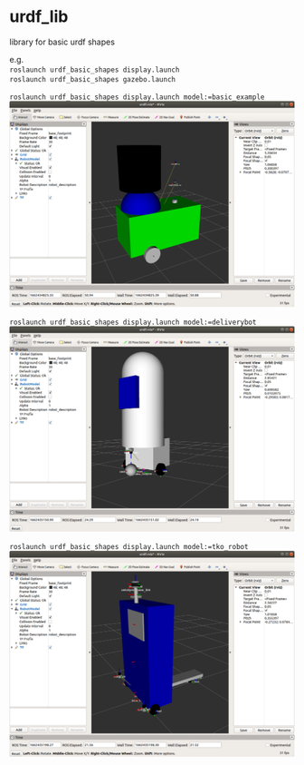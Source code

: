 # urdf_lib

library for basic urdf shapes  

e.g.  
`roslaunch urdf_basic_shapes display.launch`  
`roslaunch urdf_basic_shapes gazebo.launch`  


`roslaunch urdf_basic_shapes display.launch model:=basic_example`  
![alt text](https://github.com/JosefGst/urdf_basic_shapes/blob/main/include/images/basic_example_rviz.png)

`roslaunch urdf_basic_shapes display.launch model:=deliverybot`  
![alt text](https://github.com/JosefGst/urdf_basic_shapes/blob/main/include/images/deliverybot_rviz.png)  

`roslaunch urdf_basic_shapes display.launch model:=tko_robot`  
![alt text](https://github.com/JosefGst/urdf_basic_shapes/blob/main/include/images/tko_robot_rviz.png)